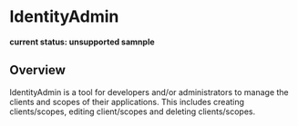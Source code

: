 IdentityAdmin
============================

**current status: unsupported samnple**

## Overview ##

IdentityAdmin is a tool for developers and/or administrators to manage the clients and scopes of their applications. This includes creating clients/scopes, editing client/scopes and deleting clients/scopes. 

